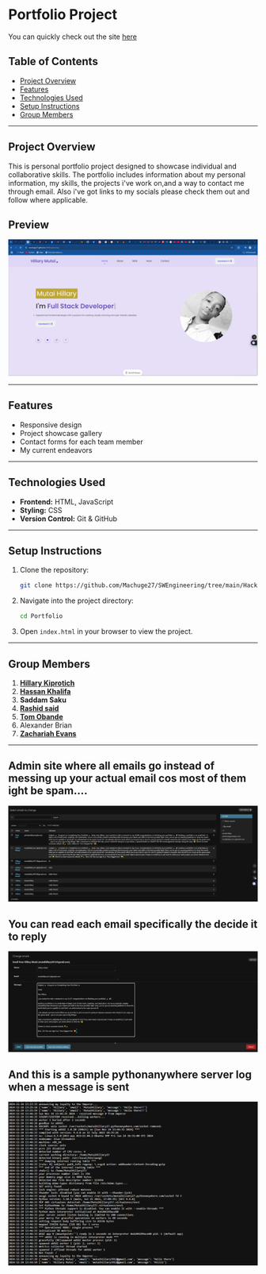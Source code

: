 
# Portfolio Project

You can quickly check out the site [here](https://machuge27.github.io/SWEngineering/)

## Table of Contents
- [Project Overview](#project-overview)
- [Features](#features)
- [Technologies Used](#technologies-used)
- [Setup Instructions](#setup-instructions)
- [Group Members](#group-members)

---

## Project Overview
This is personal portfolio project designed to showcase individual and collaborative skills. The portfolio includes information about my personal information, my skills, the projects i've work on,and a way to contact me through email. Also i've got links to my socials please check them out and follow where applicable.

## Preview

![alt text](image-3.png)

---

## Features
- Responsive design
- Project showcase gallery
- Contact forms for each team member
- My current endeavors

---

## Technologies Used
- **Frontend:** HTML, JavaScript 
- **Styling:** CSS
- **Version Control:** Git & GitHub

---

## Setup Instructions
1. Clone the repository:
   ```bash
   git clone https://github.com/Machuge27/SWEngineering/tree/main/Hackathos/Portfolio
   ```
2. Navigate into the project directory:
   ```bash
   cd Portfolio
   ```
3. Open `index.html` in your browser to view the project.

---

## Group Members
1. **[Hillary Kiprotich](https://github.com/Machuge27/SWEngineering/tree/main/Hackathos/Portfolio)**
2. **[Hassan Khalifa](https://github.com/Faruq-Feroz/Hassan-Faruq)**
3. **Saddam Saku**
4. **[Rashid said](https://github.com/SirRasheed/portfoliorasheed.git)**
5. **[Tom Obande](https://github.com/tbrowns/portfolio)**
6. Alexander Brian
7. **[Zachariah Evans](https://github.com/Eva254-ke/myportfolio )**


---

## Admin site where all emails go instead of messing up your actual email cos most of them ight be spam....
![alt text](image.png)

## You can read each email specifically the decide it to reply
![alt text](image-1.png)

## And this is a sample pythonanywhere server log when a message is sent
![alt text](image-2.png)